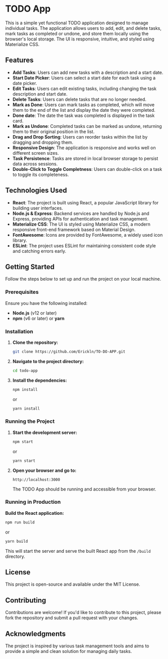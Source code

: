 
# TODO App

This is a simple yet functional TODO application designed to manage individual tasks. The application allows users to add, edit, and delete tasks, mark tasks as completed or undone, and store them locally using the browser's local storage. The UI is responsive, intuitive, and styled using Materialize CSS.

## Features

- **Add Tasks**: Users can add new tasks with a description and a start date.
- **Start Date Picker**: Users can select a start date for each task using a date picker.
- **Edit Tasks**: Users can edit existing tasks, including changing the task description and start date.
- **Delete Tasks**: Users can delete tasks that are no longer needed.
- **Mark as Done**: Users can mark tasks as completed, which will move them to the end of the list and display the date they were completed.
- **Done date**: The date the task was completed is displayed in the task card.
- **Mark as Undone**: Completed tasks can be marked as undone, returning them to their original position in the list.
- **Drag and Drop Sorting**: Users can reorder tasks within the list by dragging and dropping them.
- **Responsive Design**: The application is responsive and works well on different screen sizes.
- **Task Persistence**: Tasks are stored in local browser storage to persist data across sessions.
- **Double-Click to Toggle Completness**: Users can double-click on a task to toggle its completeness.

## Technologies Used

- **React**: The project is built using React, a popular JavaScript library for building user interfaces.
- **Node.js & Express**: Backend services are handled by Node.js and Express, providing APIs for authentication and task management.
- **Materialize CSS**: The UI is styled using Materialize CSS, a modern responsive front-end framework based on Material Design.
- **FontAwesome**: Icons are provided by FontAwesome, a widely used icon library.
- **ESLint**: The project uses ESLint for maintaining consistent code style and catching errors early.

## Getting Started

Follow the steps below to set up and run the project on your local machine.

### Prerequisites

Ensure you have the following installed:

- **Node.js** (v12 or later)
- **npm** (v6 or later) or **yarn**

### Installation

1. **Clone the repository:**

   ```bash
   git clone https://github.com/Erickln/TO-DO-APP.git
   ```

2. **Navigate to the project directory:**

   ```bash
   cd todo-app
   ```

3. **Install the dependencies:**

   ```bash
   npm install
   ```

   or

   ```bash
   yarn install
   ```

### Running the Project

1. **Start the development server:**

   ```bash
   npm start
   ```

   or

   ```bash
   yarn start
   ```

2. **Open your browser and go to:**

   ```http://localhost:3000```

   The TODO App should be running and accessible from your browser.

### Running in Production

**Build the React application:**

   ```bash
   npm run build
   ```

   or

   ```bash
   yarn build
   ```

   This will start the server and serve the built React app from the `/build` directory.

## License

This project is open-source and available under the MIT License.

## Contributing

Contributions are welcome! If you'd like to contribute to this project, please fork the repository and submit a pull request with your changes.

## Acknowledgments

The project is inspired by various task management tools and aims to provide a simple and clean solution for managing daily tasks.
